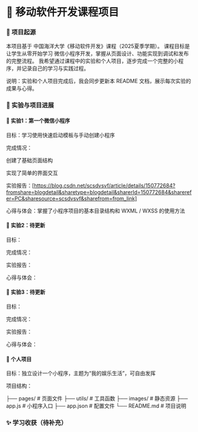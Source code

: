 # 📱 移动软件开发课程项目
### 🌟 项目起源

本项目基于 中国海洋大学《移动软件开发》课程（2025夏季学期）。
课程目标是让学生从零开始学习 微信小程序开发，掌握从页面设计、功能实现到调试和发布的完整流程。
我希望通过课程中的实验和个人项目，逐步完成一个完整的小程序，并记录自己的学习与实践过程。

说明：实验和个人项目完成后，我会同步更新本 README 文档，展示每次实验的成果与心得。

### 🧩 实验与项目进展
#### 🚩 实验1：第一个微信小程序

目标：学习使用快速启动模板与手动创建小程序

完成情况：

创建了基础页面结构

实现了简单的界面交互

实验报告：[https://blog.csdn.net/scsdvsvf/article/details/150772684?fromshare=blogdetail&sharetype=blogdetail&sharerId=150772684&sharerefer=PC&sharesource=scsdvsvf&sharefrom=from_link]

心得与体会：掌握了小程序项目的基本目录结构和 WXML / WXSS 的使用方法

#### 🚩 实验2：待更新

目标：

完成情况：

实验报告：

心得与体会：

#### 🚩 实验3：待更新

目标：

完成情况：

实验报告：

心得与体会：

#### 🚀 个人项目

目标：独立设计一个小程序，主题为“我的娱乐生活”，可自由发挥

项目结构：

├── pages/           # 页面文件
├── utils/           # 工具函数
├── images/          # 静态资源
├── app.js           # 小程序入口
├── app.json         # 配置文件
└── README.md        # 项目说明

### ✨ 学习收获（待补充）

